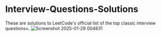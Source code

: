 # Interview-Questions-Solutions
These are solutions to LeetCode's official list of the top classic interview questions🔝.
![Screenshot 2025-01-29 004831](https://github.com/user-attachments/assets/af596abb-73dd-4ec2-8e4c-5b547c16d75d)
